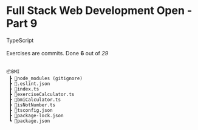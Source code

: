 <h1>Full Stack Web Development Open - Part 9</h1>

TypeScript</br></br>
Exercises are commits. Done **6** out of _29_
</br></br>

```
📦BMI
 ┣ 📂node_modules (gitignore)
 ┣ 📜.eslint.json
 ┣ 📜index.ts
 ┣ 📜exerciseCalculator.ts
 ┣ 📜bmiCalculator.ts
 ┣ 📜isNotNumber.ts
 ┣ 📜tsconfig.json
 ┣ 📜package-lock.json
 ┗ 📜package.json
```
